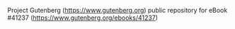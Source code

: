 Project Gutenberg (https://www.gutenberg.org) public repository for eBook #41237 (https://www.gutenberg.org/ebooks/41237)
